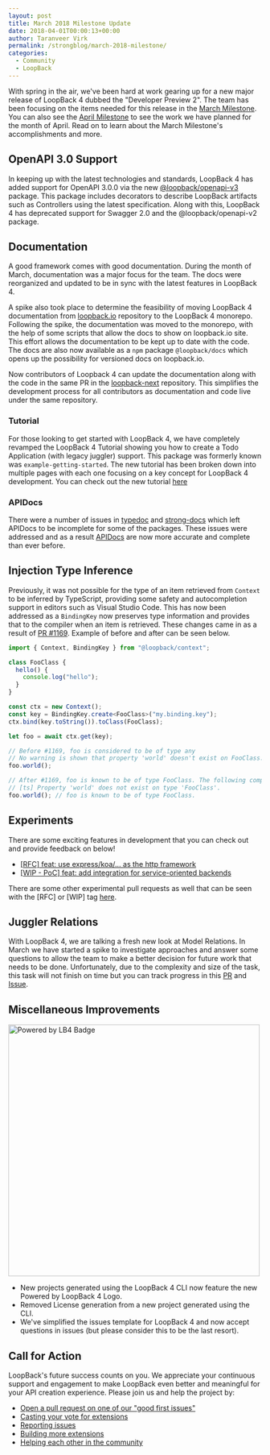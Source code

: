 ```yaml
---
layout: post
title: March 2018 Milestone Update
date: 2018-04-01T00:00:13+00:00
author: Taranveer Virk
permalink: /strongblog/march-2018-milestone/
categories:
  - Community
  - LoopBack
---
```


With spring in the air, we've been hard at work gearing up for a new major release
of LoopBack 4 dubbed the "Developer Preview 2". The team has been focusing on the items
needed for this release in the [March Milestone](https://github.com/strongloop/loopback-next/issues/937). You can also see
the [April Milestone](https://github.com/strongloop/loopback-next/issues/1044) to see the work we have planned for the month of April.
Read on to learn about the March Milestone's accomplishments and more.

<!--more-->

## OpenAPI 3.0 Support

In keeping up with the latest technologies and standards, LoopBack 4 has added support
for OpenAPI 3.0.0 via the new [@loopback/openapi-v3](https://github.com/strongloop/loopback-next/tree/master/packages/openapi-v3) package. This package includes decorators
to describe LoopBack artifacts such as Controllers using the latest specification. Along with this,
LoopBack 4 has deprecated support for Swagger 2.0 and the @loopback/openapi-v2 package.

## Documentation

A good framework comes with good documentation. During the month of March, documentation was
a major focus for the team. The docs were reorganized and updated to be in sync with the latest
features in LoopBack 4.

A spike also took place to determine the feasibility of moving LoopBack 4 documentation from
[loopback.io](http://loopback.io/) repository to the LoopBack 4 monorepo. Following the spike, the documentation was
moved to the monorepo, with the help of some scripts that allow the docs to show on loopback.io site.
This effort allows the documentation to be kept up to date with the code. The docs are also now
available as a `npm` package `@loopback/docs` which opens up the possibility for versioned
docs on loopback.io.

Now contributors of Loopback 4 can update the documentation along with the code in the same PR in the
[loopback-next](https://github.com/strongloop/loopback-next) repository. This simplifies the development
process for all contributors as documentation and code live under the same repository.

### Tutorial

For those looking to get started with LoopBack 4, we have completely revamped the LoopBack 4
Tutorial showing you how to create a Todo Application (with legacy juggler) support. This package was
formerly known was `example-getting-started`. The new tutorial has been broken down into multiple
pages with each one focusing on a key concept for LoopBack 4 development. You can check out the new tutorial [here](http://loopback.io/doc/en/lb4/todo-tutorial.html)

### APIDocs

There were a number of issues in [typedoc](https://github.com/TypeStrong/typedoc) and [strong-docs](https://github.com/strongloop/strong-docs) which left APIDocs to be incomplete for some of
the packages. These issues were addressed and as a result [APIDocs](http://apidocs.loopback.io/) are now more accurate and complete than ever before.

## Injection Type Inference

Previously, it was not possible for the type of an item retrieved from `Context` to be inferred by TypeScript, providing
some safety and autocompletion support in editors such as Visual Studio Code. This has now been addressed as a `BindingKey` now
preserves type information and provides that to the compiler when an item is retrieved. These changes came in as a result of
[PR #1169](https://github.com/strongloop/loopback-next/pull/1169). Example of before and after can be seen below.

```ts
import { Context, BindingKey } from "@loopback/context";

class FooClass {
  hello() {
    console.log("hello");
  }
}

const ctx = new Context();
const key = BindingKey.create<FooClass>("my.binding.key");
ctx.bind(key.toString()).toClass(FooClass);

let foo = await ctx.get(key);

// Before #1169, foo is considered to be of type any
// No warning is shown that property 'world' doesn't exist on FooClass.
foo.world();

// After #1169, foo is known to be of type FooClass. The following compiler warning is shown in VSCode.
// [ts] Property 'world' does not exist on type 'FooClass'.
foo.world(); // foo is known to be of type FooClass.
```

## Experiments

There are some exciting features in development that you can check out and provide feedback on below!

* [[RFC] feat: use express/koa/... as the http framework](https://github.com/strongloop/loopback-next/pull/1082)
* [[WIP - PoC] feat: add integration for service-oriented backends](https://github.com/strongloop/loopback-next/pull/1119)

There are some other experimental pull requests as well that can be seen with the [RFC] or [WIP] tag [here](https://github.com/strongloop/loopback-next/pulls).

## Juggler Relations

With LoopBack 4, we are talking a fresh new look at Model Relations. In March we have started a spike
to investigate approaches and answer some questions to allow the team to make a better decision for
future work that needs to be done. Unfortunately, due to the complexity and size of the task, this
task will not finish on time but you can track progress in this [PR](https://github.com/strongloop/loopback-next/pull/1194) and [Issue](https://github.com/strongloop/loopback-next/issues/995).

## Miscellaneous Improvements

<img src="https://strongloop.com/blog-assets/2018/04/powered-by-LB4.png" alt="Powered by LB4 Badge" style="width: 500px; margin:auto;"/>

* New projects generated using the LoopBack 4 CLI now feature the new Powered by LoopBack 4 Logo.
* Removed License generation from a new project generated using the CLI.
* We've simplified the issues template for LoopBack 4 and now accept questions in issues (but please consider this to be the last resort).

## Call for Action

LoopBack's future success counts on you. We appreciate your continuous support and engagement to make LoopBack even better and meaningful for your API creation experience. Please join us and help the project by:

* [Open a pull request on one of our "good first issues"](https://github.com/strongloop/loopback-next/labels/good%20first%20issue)
* [Casting your vote for extensions](https://github.com/strongloop/loopback-next/issues/512)
* [Reporting issues](https://github.com/strongloop/loopback-next/issues)
* [Building more extensions](https://github.com/strongloop/loopback-next/issues/647)
* [Helping each other in the community](https://groups.google.com/forum/#!forum/loopbackjs)
